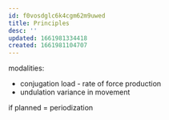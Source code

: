 ```yaml
---
id: f0vosdglc6k4cgm62m9uwed
title: Principles
desc: ''
updated: 1661981334418
created: 1661981104707
---
```


modalities:
- conjugation
  load - rate of force production
- undulation
  variance in movement

if planned = periodization